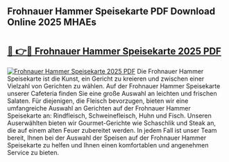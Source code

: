 ## Frohnauer Hammer Speisekarte PDF Download Online 2025 MHAEs

# <h2><a href="http://gc9ab8.nevu.top/?p=Frohnauer+Hammer+Speisekarte">🔗 👉🔴 Frohnauer Hammer Speisekarte 2025 PDF</a></h2>

[![Frohnauer Hammer Speisekarte 2025 PDF](https://i.imgur.com/dBaPXMq.png)](http://gc9ab8.nevu.top/?p=Frohnauer+Hammer+Speisekarte)
Die Frohnauer Hammer Speisekarte ist die Kunst, ein Gericht zu kreieren und zwischen einer Vielzahl von Gerichten zu wählen. Auf der Frohnauer Hammer Speisekarte unserer Cafeteria finden Sie eine große Auswahl an leichten und frischen Salaten. Für diejenigen, die Fleisch bevorzugen, bieten wir eine umfangreiche Auswahl an Gerichten auf der Frohnauer Hammer Speisekarte an: Rindfleisch, Schweinefleisch, Huhn und Fisch. Unseren Auserwählten bieten wir Gourmet-Gerichte wie Schaschlik und Steak an, die auf einem alten Feuer zubereitet werden. In jedem Fall ist unser Team bereit, Ihnen bei der Auswahl der Speisen auf der Frohnauer Hammer Speisekarte zu helfen und Ihnen einen komfortablen und angenehmen Service zu bieten.
